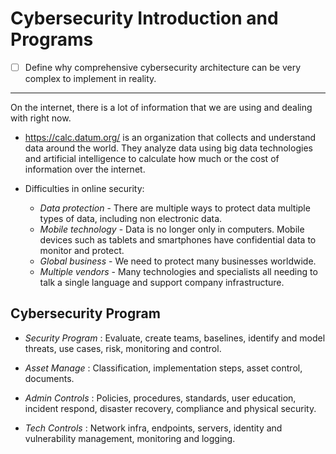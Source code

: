 
# Cybersecurity Introduction and Programs

- [ ] Define why comprehensive cybersecurity architecture can be very complex to implement in reality.

---

On the internet, there is a lot of information that we are using and dealing with right now.

- <https://calc.datum.org/> is an organization that collects and understand data around the world. They analyze data using big data technologies and artificial intelligence to calculate how much or the cost of information over the internet.

- Difficulties in online security:
  - *Data protection* - There are multiple ways to protect data multiple types of data, including non electronic data.
  - *Mobile technology* - Data is no longer only in computers. Mobile devices such as tablets and smartphones have confidential data to monitor and protect.
  - *Global business* - We need to protect many businesses worldwide.
  - *Multiple vendors* - Many technologies and specialists all needing to talk a single language and support company infrastructure.

## Cybersecurity Program

- *Security Program*
: Evaluate, create teams, baselines, identify and model threats, use cases, risk, monitoring and control.

- *Asset Manage*
: Classification, implementation steps, asset control, documents.

- *Admin Controls*
: Policies, procedures, standards, user education, incident respond, disaster recovery, compliance and physical security.

- *Tech Controls*
: Network infra, endpoints, servers, identity and vulnerability management, monitoring and logging.

